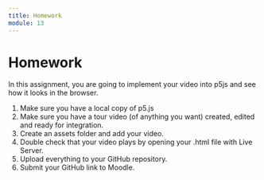 ```yaml
---
title: Homework
module: 13
---
```


# Homework

<!--<iframe width="560" height="315" src="https://www.youtube.com/embed/FnXhl_upy-0" frameborder="0" allow="accelerometer; autoplay; encrypted-media; gyroscope; picture-in-picture" allowfullscreen></iframe>-->

In this assignment, you are going to implement your video into p5js and see how it looks in the browser.

1. Make sure you have a local copy of p5.js
2. Make sure you have a tour video  (of anything you want) created, edited and ready for integration.
3. Create an assets folder and add your video.
4. Double check that your video plays by opening your .html file with Live Server.
5. Upload everything to your GitHub repository.
6. Submit your GitHub link to Moodle.

